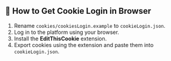 ## 🔑 How to Get Cookie Login in Browser
1. Rename `cookies/cookiesLogin.example` to `cookieLogin.json`.
2. Log in to the platform using your browser.
3. Install the **EditThisCookie** extension.
4. Export cookies using the extension and paste them into `cookieLogin.json`.